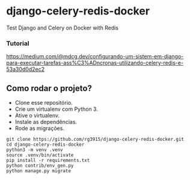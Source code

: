 # django-celery-redis-docker

Test Django and Celery on Docker with Redis

### Tutorial

https://medium.com/@mdcg.dev/configurando-um-sistem-em-django-para-executar-tarefas-ass%C3%ADncronas-utilizando-celery-redis-e-53a30d0d2ec2

## Como rodar o projeto?

* Clone esse repositório.
* Crie um virtualenv com Python 3.
* Ative o virtualenv.
* Instale as dependências.
* Rode as migrações.

```
git clone https://github.com/rg3915/django-celery-redis-docker.git
cd django-celery-redis-docker
python3 -m venv .venv
source .venv/bin/activate
pip install -r requirements.txt
python contrib/env_gen.py
python manage.py migrate
```